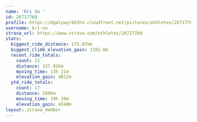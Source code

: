 ```yaml
---
name: 'Kri So '
id: 26717769
profile: https://dgalywyr863hv.cloudfront.net/pictures/athletes/26717769/7761026/14/large.jpg
username: kri-so
strava_url: https://www.strava.com/athletes/26717769
stats:
  biggest_ride_distance: 175.67km
  biggest_climb_elevation_gain: 1102.6m
  recent_ride_totals:
    count: 11
    distance: 157.92km
    moving_time: 13h 21m
    elevation_gain: 4012m
  ytd_ride_totals:
    count: 17
    distance: 260km
    moving_time: 19h 20m
    elevation_gain: 4348m
layout: strava_member
--- 
```

